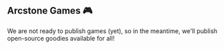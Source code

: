 ## Arcstone Games 🎮

We are not ready to publish games (yet), so in the meantime, we'll publish open-source goodies available for all!
